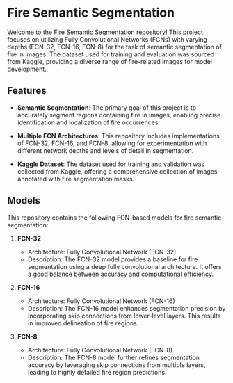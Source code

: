 # Fire Semantic Segmentation

Welcome to the Fire Semantic Segmentation repository! This project focuses on utilizing Fully Convolutional Networks (FCNs) with varying depths (FCN-32, FCN-16, FCN-8) for the task of semantic segmentation of fire in images. The dataset used for training and evaluation was sourced from Kaggle, providing a diverse range of fire-related images for model development.

## Features

- **Semantic Segmentation**: The primary goal of this project is to accurately segment regions containing fire in images, enabling precise identification and localization of fire occurrences.

- **Multiple FCN Architectures**: This repository includes implementations of FCN-32, FCN-16, and FCN-8, allowing for experimentation with different network depths and levels of detail in segmentation.

- **Kaggle Dataset**: The dataset used for training and validation was collected from Kaggle, offering a comprehensive collection of images annotated with fire segmentation masks.

## Models

This repository contains the following FCN-based models for fire semantic segmentation:

1. **FCN-32**
   - Architecture: Fully Convolutional Network (FCN-32)
   - Description: The FCN-32 model provides a baseline for fire segmentation using a deep fully convolutional architecture. It offers a good balance between accuracy and computational efficiency.

2. **FCN-16**
   - Architecture: Fully Convolutional Network (FCN-16)
   - Description: The FCN-16 model enhances segmentation precision by incorporating skip connections from lower-level layers. This results in improved delineation of fire regions.

3. **FCN-8**
   - Architecture: Fully Convolutional Network (FCN-8)
   - Description: The FCN-8 model further refines segmentation accuracy by leveraging skip connections from multiple layers, leading to highly detailed fire region predictions.

